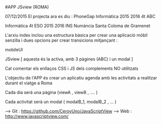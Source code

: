 #APP JSview (ROMA)

07/12/2015
El projecta ara es diu : PhoneGap Informàtica 2015 2016 4t ABC

Informàtica 4t ESO 2015 2016
INS Numància 
Santa Coloma de Gramenet

L'arxiu index inclou una estructura bàsica per crear una 
aplicació mòbil senzilla i dues opcions per crear transicions
mitjançant :

mobileUI

JSview [ aquesta és la activa, amb 3 pàgines (ABC) i un modal ]

Cal comentar els enllaços CSS i JS dels complements NO utilitzats

L'objectiu de l'APP és crear un aplicatiu agenda amb les activitats a realitzar durant el viatge a Roma

Cada dia serà una pàgina (viewA , viewB , .... )

Cada activitat serà un modal ( modalB_1, modalB_2 , ... )

--> Git : https://github.com/CeroyUno/JavaScriptView
--> Web : http://www.javascriptview.com/


